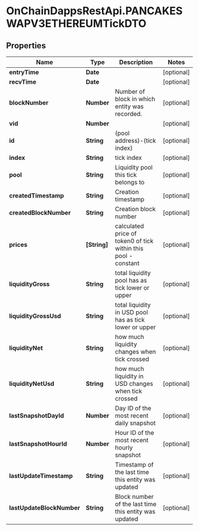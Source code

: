 # OnChainDappsRestApi.PANCAKESWAPV3ETHEREUMTickDTO

## Properties

Name | Type | Description | Notes
------------ | ------------- | ------------- | -------------
**entryTime** | **Date** |  | [optional] 
**recvTime** | **Date** |  | [optional] 
**blockNumber** | **Number** | Number of block in which entity was recorded. | [optional] 
**vid** | **Number** |  | [optional] 
**id** | **String** | (pool address)-(tick index) | [optional] 
**index** | **String** | tick index | [optional] 
**pool** | **String** | Liquidity pool this tick belongs to | [optional] 
**createdTimestamp** | **String** | Creation timestamp | [optional] 
**createdBlockNumber** | **String** | Creation block number | [optional] 
**prices** | **[String]** | calculated price of token0 of tick within this pool - constant | [optional] 
**liquidityGross** | **String** | total liquidity pool has as tick lower or upper | [optional] 
**liquidityGrossUsd** | **String** | total liquidity in USD pool has as tick lower or upper | [optional] 
**liquidityNet** | **String** | how much liquidity changes when tick crossed | [optional] 
**liquidityNetUsd** | **String** | how much liquidity in USD changes when tick crossed | [optional] 
**lastSnapshotDayId** | **Number** | Day ID of the most recent daily snapshot | [optional] 
**lastSnapshotHourId** | **Number** | Hour ID of the most recent hourly snapshot | [optional] 
**lastUpdateTimestamp** | **String** | Timestamp of the last time this entity was updated | [optional] 
**lastUpdateBlockNumber** | **String** | Block number of the last time this entity was updated | [optional] 


